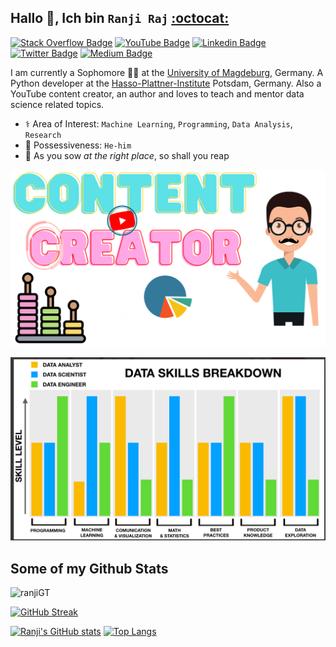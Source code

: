 ## Hallo 👋, Ich bin `Ranji Raj` [:octocat:](https://www.github.com/ranjiGT/)
[![Stack Overflow Badge](https://img.shields.io/badge/Stack_Overflow-FE7A16?style=for-the-badge&logo=stack-overflow&logoColor=white)](https://stackoverflow.com/users/14512983/ranji-raj) [![YouTube Badge](https://img.shields.io/badge/YouTube-FF0000?style=for-the-badge&logo=youtube&logoColor=white)](https://www.youtube.com/c/RanjiRaj18/)
[![Linkedin Badge](https://img.shields.io/badge/LinkedIn-0077B5?style=for-the-badge&logo=linkedin&logoColor=white)](https://www.linkedin.com/in/reng99/) [![Twitter Badge](https://img.shields.io/badge/Twitter-1DA1F2?style=for-the-badge&logo=twitter&logoColor=white)](https://twitter.com/iamranjiraj)  [![Medium Badge](https://img.shields.io/badge/Medium-12100E?style=for-the-badge&logo=medium&logoColor=white)](https://ranjiraj4141.medium.com/)<p align='left'>I am currently a Sophomore :man_student: at the [University of Magdeburg](https://www.uni-magdeburg.de/), Germany. A Python developer at the [Hasso-Plattner-Institute](https://open.hpi.de/pages/team) Potsdam, Germany. Also a YouTube content creator, an author and loves to teach and mentor data science related topics.

- :medical_symbol: Area of Interest: `Machine Learning`, `Programming`, `Data Analysis`, `Research`
- :busts_in_silhouette: Possessiveness: `He-him`
- :seedling: As you sow _at the right place_, so shall you reap   

![](https://github.com/ranjiGT/ranjiGT/blob/main/shine.svg)

![](https://github.com/ranjiGT/ranjiGT/blob/main/Roles.png)


## Some of my Github Stats
<p align=left> <img src=https://komarev.com/ghpvc/?username=ranjiGT alt=ranjiGT /> </p>


[![GitHub Streak](https://streak-stats.demolab.com/?user=ranjiGT)](https://git.io/streak-stats)

[![Ranji's GitHub stats](https://github-readme-stats.vercel.app/api?username=ranjiGT)](https://github.com/ranjiGT/github-readme-stats)
[![Top Langs](https://github-readme-stats.vercel.app/api/top-langs/?username=ranjiGT&layout=compact)](https://github.com/anuraghazra/github-readme-stats)
